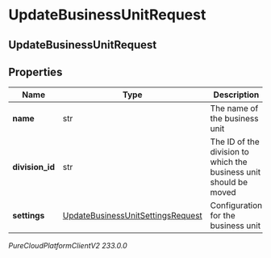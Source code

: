 # UpdateBusinessUnitRequest

## UpdateBusinessUnitRequest

## Properties

|Name | Type | Description | Notes|
|------------ | ------------- | ------------- | -------------|
| **name** | str | The name of the business unit | [optional] |
| **division_id** | str | The ID of the division to which the business unit should be moved | [optional] |
| **settings** | [UpdateBusinessUnitSettingsRequest](UpdateBusinessUnitSettingsRequest) | Configuration for the business unit | [optional] |



_PureCloudPlatformClientV2 233.0.0_
